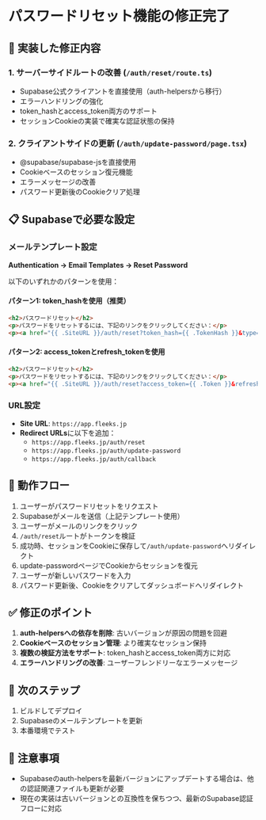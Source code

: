 # パスワードリセット機能の修正完了

## 🎯 実装した修正内容

### 1. サーバーサイドルートの改善 (`/auth/reset/route.ts`)
- Supabase公式クライアントを直接使用（auth-helpersから移行）
- エラーハンドリングの強化
- token_hashとaccess_token両方のサポート
- セッションCookieの実装で確実な認証状態の保持

### 2. クライアントサイドの更新 (`/auth/update-password/page.tsx`)
- @supabase/supabase-jsを直接使用
- Cookieベースのセッション復元機能
- エラーメッセージの改善
- パスワード更新後のCookieクリア処理

## 📋 Supabaseで必要な設定

### メールテンプレート設定

**Authentication → Email Templates → Reset Password**

以下のいずれかのパターンを使用：

#### パターン1: token_hashを使用（推奨）
```html
<h2>パスワードリセット</h2>
<p>パスワードをリセットするには、下記のリンクをクリックしてください：</p>
<p><a href="{{ .SiteURL }}/auth/reset?token_hash={{ .TokenHash }}&type=recovery">パスワードをリセット</a></p>
```

#### パターン2: access_tokenとrefresh_tokenを使用
```html
<h2>パスワードリセット</h2>
<p>パスワードをリセットするには、下記のリンクをクリックしてください：</p>
<p><a href="{{ .SiteURL }}/auth/reset?access_token={{ .Token }}&refresh_token={{ .RefreshToken }}&type=recovery">パスワードをリセット</a></p>
```

### URL設定
- **Site URL**: `https://app.fleeks.jp`
- **Redirect URLs**に以下を追加：
  - `https://app.fleeks.jp/auth/reset`
  - `https://app.fleeks.jp/auth/update-password`
  - `https://app.fleeks.jp/auth/callback`

## 🔧 動作フロー

1. ユーザーがパスワードリセットをリクエスト
2. Supabaseがメールを送信（上記テンプレート使用）
3. ユーザーがメールのリンクをクリック
4. `/auth/reset`ルートがトークンを検証
5. 成功時、セッションをCookieに保存して`/auth/update-password`へリダイレクト
6. update-passwordページでCookieからセッションを復元
7. ユーザーが新しいパスワードを入力
8. パスワード更新後、Cookieをクリアしてダッシュボードへリダイレクト

## ✅ 修正のポイント

1. **auth-helpersへの依存を削除**: 古いバージョンが原因の問題を回避
2. **Cookieベースのセッション管理**: より確実なセッション保持
3. **複数の検証方法をサポート**: token_hashとaccess_token両方に対応
4. **エラーハンドリングの改善**: ユーザーフレンドリーなエラーメッセージ

## 🚀 次のステップ

1. ビルドしてデプロイ
2. Supabaseのメールテンプレートを更新
3. 本番環境でテスト

## 📝 注意事項

- Supabaseのauth-helpersを最新バージョンにアップデートする場合は、他の認証関連ファイルも更新が必要
- 現在の実装は古いバージョンとの互換性を保ちつつ、最新のSupabase認証フローに対応